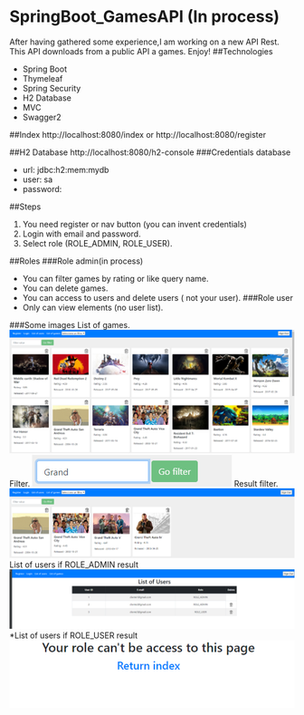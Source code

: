 # SpringBoot_GamesAPI (In process)
After having gathered some experience,I am working on a new API Rest. This API downloads
from a public API a games. Enjoy!
##Technologies
- Spring Boot
- Thymeleaf
- Spring Security
- H2 Database
- MVC
- Swagger2

##Index
http://localhost:8080/index
or
http://localhost:8080/register

##H2 Database
http://localhost:8080/h2-console
###Credentials database
- url: jdbc:h2:mem:mydb
- user: sa
- password:

##Steps
1. You need register or nav button (you can invent credentials)
2. Login with email and password.
3. Select role (ROLE_ADMIN, ROLE_USER).

##Roles
###Role admin(in process)
- You can filter games by rating or like query name.
- You can delete games.
- You can access to users and delete users ( not your user).
###Role user
- Only can view elements (no user list).

###Some images
List of games.
![ScreenShot](https://raw.githubusercontent.com/fran199017/SpringBoot_GamesAPI/master/assets/img.png)
Filter.
![ScreenShot](https://raw.githubusercontent.com/fran199017/SpringBoot_GamesAPI/master/assets/img_1.png)
Result filter.
![ScreenShot](https://raw.githubusercontent.com/fran199017/SpringBoot_GamesAPI/master/assets/img_2.png)
List of users if ROLE_ADMIN result
![ScreenShot](https://raw.githubusercontent.com/fran199017/SpringBoot_GamesAPI/master/assets/img_3.png)
*List of users if ROLE_USER result
![ScreenShot](https://raw.githubusercontent.com/fran199017/SpringBoot_GamesAPI/master/assets/img_4.png)



